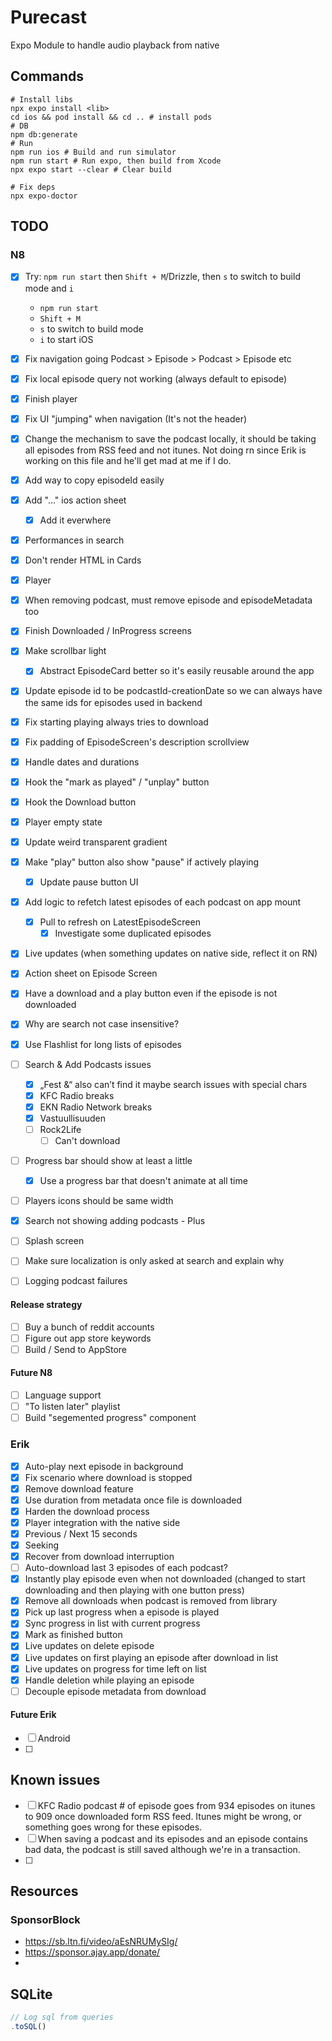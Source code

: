 # Purecast

Expo Module to handle audio playback from native

## Commands

```shell
# Install libs
npx expo install <lib>
cd ios && pod install && cd .. # install pods
# DB
npm db:generate
# Run
npm run ios # Build and run simulator
npm run start # Run expo, then build from Xcode
npx expo start --clear # Clear build

# Fix deps
npx expo-doctor
```

## TODO

### N8

- [x] Try: `npm run start` then `Shift + M`/Drizzle, then `s` to switch to build mode and `i`
  - `npm run start`
  - `Shift + M`
  - `s` to switch to build mode
  - `i` to start iOS
- [x] Fix navigation going Podcast > Episode > Podcast > Episode etc
- [x] Fix local episode query not working (always default to episode)
- [x] Finish player
- [x] Fix UI "jumping" when navigation (It's not the header)
- [x] Change the mechanism to save the podcast locally, it should be taking all episodes from RSS feed and not itunes. Not doing rn since Erik is working on this file and he'll get mad at me if I do.
- [x] Add way to copy episodeId easily
- [x] Add "..." ios action sheet
  - [x] Add it everwhere
- [x] Performances in search
- [x] Don't render HTML in Cards
- [x] Player
- [x] When removing podcast, must remove episode and episodeMetadata too
- [x] Finish Downloaded / InProgress screens
- [x] Make scrollbar light
  - [x] Abstract EpisodeCard better so it's easily reusable around the app
- [x] Update episode id to be podcastId-creationDate so we can always have the same ids for episodes used in backend
- [x] Fix starting playing always tries to download
- [x] Fix padding of EpisodeScreen's description scrollview
- [x] Handle dates and durations
- [x] Hook the "mark as played" / "unplay" button
- [x] Hook the Download button
- [x] Player empty state
- [x] Update weird transparent gradient
- [x] Make "play" button also show "pause" if actively playing
  - [x] Update pause button UI
- [x] Add logic to refetch latest episodes of each podcast on app mount
  - [x] Pull to refresh on LatestEpisodeScreen
    - [x] Investigate some duplicated episodes
- [x] Live updates (when something updates on native side, reflect it on RN)
- [x] Action sheet on Episode Screen
- [x] Have a download and a play button even if the episode is not downloaded
- [x] Why are search not case insensitive?
- [x] Use Flashlist for long lists of episodes
- [ ] Search & Add Podcasts issues

  - [x] „Fest &“ also can’t find it maybe search issues with special chars
  - [x] KFC Radio breaks
  - [x] EKN Radio Network breaks
  - [x] Vastuullisuuden
  - [ ] Rock2Life
    - [ ] Can't download

- [ ] Progress bar should show at least a little
  - [x] Use a progress bar that doesn't animate at all time
- [ ] Players icons should be same width
- [x] Search not showing adding podcasts - Plus
- [ ] Splash screen
- [ ] Make sure localization is only asked at search and explain why
- [ ] Logging podcast failures

#### Release strategy

- [ ] Buy a bunch of reddit accounts
- [ ] Figure out app store keywords
- [ ] Build / Send to AppStore

#### Future N8

- [ ] Language support
- [ ] "To listen later" playlist
- [ ] Build "segemented progress" component

### Erik

- [x] Auto-play next episode in background
- [x] Fix scenario where download is stopped
- [x] Remove download feature
- [x] Use duration from metadata once file is downloaded
- [x] Harden the download process
- [x] Player integration with the native side
- [x] Previous / Next 15 seconds
- [x] Seeking
- [x] Recover from download interruption
- [ ] Auto-download last 3 episodes of each podcast?
- [x] Instantly play episode even when not downloaded (changed to start downloading and then playing with one button press)
- [x] Remove all downloads when podcast is removed from library
- [x] Pick up last progress when a episode is played
- [x] Sync progress in list with current progress
- [x] Mark as finished button
- [x] Live updates on delete episode
- [x] Live updates on first playing an episode after download in list
- [x] Live updates on progress for time left on list
- [x] Handle deletion while playing an episode
- [ ] Decouple episode metadata from download

#### Future Erik

- [ ] Android
- [ ]

## Known issues

- [ ] KFC Radio podcast # of episode goes from 934 episodes on itunes to 909 once downloaded form RSS feed. Itunes might be wrong, or something goes wrong for these episodes.
- [ ] When saving a podcast and its episodes and an episode contains bad data, the podcast is still saved although we're in a transaction.
- [ ]

## Resources

### SponsorBlock

- https://sb.ltn.fi/video/aEsNRUMySIg/
- https://sponsor.ajay.app/donate/
-

## SQLite

```ts
// Log sql from queries
.toSQL()
```
